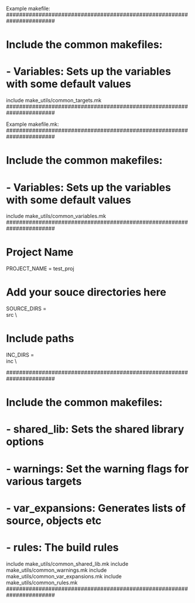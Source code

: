 Example makefile:
#######################################################################
# Include the common makefiles:
#   - Variables:     Sets up the variables with some default values
include make_utils/common_targets.mk
#######################################################################



Example makefile.mk:
#######################################################################
# Include the common makefiles:
#   - Variables:     Sets up the variables with some default values
include make_utils/common_variables.mk
#######################################################################

# Project Name
PROJECT_NAME = test_proj

# Add your souce directories here
SOURCE_DIRS = \
	src \

# Include paths
INC_DIRS = \
	inc \

#######################################################################
# Include the common makefiles:
#   - shared_lib:     Sets the shared library options
#   - warnings:       Set the warning flags for various targets
#   - var_expansions: Generates lists of source, objects etc
#   - rules:          The build rules
include make_utils/common_shared_lib.mk
include make_utils/common_warnings.mk
include make_utils/common_var_expansions.mk
include make_utils/common_rules.mk
#######################################################################
